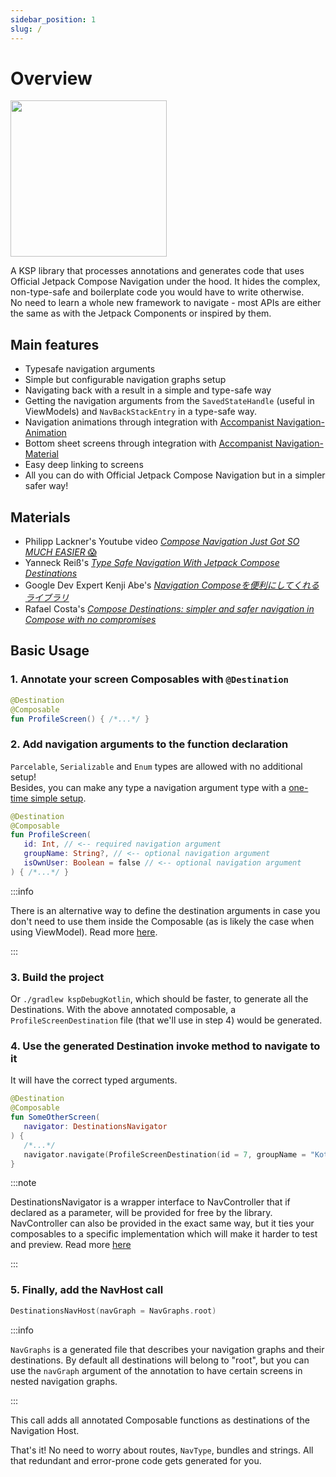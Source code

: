```yaml
---
sidebar_position: 1
slug: /
---
```


# Overview

<div style={{textAlign: 'center'}}>
  <img width="250" height="250" src="https://user-images.githubusercontent.com/80427734/147891822-5cd34c80-8dca-4d34-8278-2aa3bf36913f.png" />
</div>

<!-- I'm still on Compose and this is a vertical Spacer 💪 (yeah I'm that good at web dev) -->
<div style={{textAlign: 'center', padding: 30}}> 
</div>

A KSP library that processes annotations and generates code that uses Official Jetpack Compose Navigation under the hood. It hides the complex, non-type-safe and boilerplate code you would have to write otherwise.  
No need to learn a whole new framework to navigate - most APIs are either the same as with the Jetpack Components or inspired by them.

## Main features

  - Typesafe navigation arguments
  - Simple but configurable navigation graphs setup 
  - Navigating back with a result in a simple and type-safe way
  - Getting the navigation arguments from the `SavedStateHandle` (useful in ViewModels) and `NavBackStackEntry` in a type-safe way.
  - Navigation animations through integration with [Accompanist Navigation-Animation](https://github.com/google/accompanist/tree/main/navigation-animation)
  - Bottom sheet screens through integration with [Accompanist Navigation-Material](https://github.com/google/accompanist/tree/main/navigation-material)
  - Easy deep linking to screens
  - All you can do with Official Jetpack Compose Navigation but in a simpler safer way!

## Materials

- Philipp Lackner's Youtube video [_Compose Navigation Just Got SO MUCH EASIER_ 😱](https://www.youtube.com/watch?v=Q3iZyW2etm4)
- Yanneck Reiß's [_Type Safe Navigation With Jetpack Compose Destinations_](https://medium.com/codex/type-save-navigation-with-jetpack-compose-destinations-610514e85370)
- Google Dev Expert Kenji Abe's [_Navigation Composeを便利にしてくれるライブラリ_](https://star-zero.medium.com/navigation-compose%E3%82%92%E4%BE%BF%E5%88%A9%E3%81%AB%E3%81%97%E3%81%A6%E3%81%8F%E3%82%8C%E3%82%8B%E3%83%A9%E3%82%A4%E3%83%96%E3%83%A9%E3%83%AA-c2d0133b3e84)
- Rafael Costa's [_Compose Destinations: simpler and safer navigation in Compose with no compromises_](https://proandroiddev.com/compose-destinations-simpler-and-safer-navigation-in-compose-with-no-compromises-74a59c6b727d)

## Basic Usage

### 1. Annotate your screen Composables with `@Destination`

```kotlin
@Destination
@Composable
fun ProfileScreen() { /*...*/ }
```

### 2. Add navigation arguments to the function declaration
`Parcelable`, `Serializable` and `Enum` types are allowed with no additional setup!  
Besides, you can make any type a navigation argument type with a [one-time simple setup](destination-arguments/navigation-arguments#custom-navigation-argument-types).

```kotlin
@Destination
@Composable
fun ProfileScreen(
   id: Int, // <-- required navigation argument
   groupName: String?, // <-- optional navigation argument
   isOwnUser: Boolean = false // <-- optional navigation argument
) { /*...*/ }
```

:::info

There is an alternative way to define the destination arguments in case you don't need to use them
inside the Composable (as is likely the case when using ViewModel). Read more [here](destination-arguments/navigation-arguments#navigation-arguments-class-delegate).

:::

### 3. Build the project
Or `./gradlew kspDebugKotlin`, which should be faster, to generate all the Destinations. With the above annotated composable, a `ProfileScreenDestination` file (that we'll use in step 4) would be generated.

### 4. Use the generated Destination invoke method to navigate to it
It will have the correct typed arguments.

```kotlin
@Destination
@Composable
fun SomeOtherScreen(
   navigator: DestinationsNavigator
) {
   /*...*/
   navigator.navigate(ProfileScreenDestination(id = 7, groupName = "Kotlin programmers"))
}
```
:::note

DestinationsNavigator is a wrapper interface to NavController that if declared as a parameter, will be provided for free by the library. NavController can also be provided in the exact same way, but it ties your composables to a specific implementation which will make it harder to test and preview. Read more [here](navigation/basics)

:::

### 5. Finally, add the NavHost call

```kotlin
DestinationsNavHost(navGraph = NavGraphs.root)
```

:::info

`NavGraphs` is a generated file that describes your navigation graphs and their destinations. By default all destinations will belong to "root", but you can use the `navGraph` argument of the annotation to have certain screens in nested navigation graphs.

:::

This call adds all annotated Composable functions as destinations of the Navigation Host.

That's it! No need to worry about routes, `NavType`, bundles and strings. All that redundant and
error-prone code gets generated for you.
